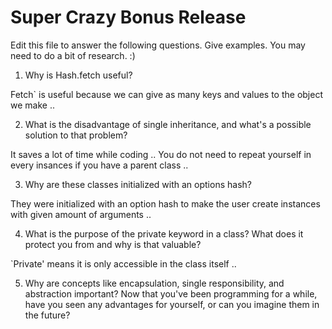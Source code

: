 # Super Crazy Bonus Release

Edit this file to answer the following questions. Give examples. You may need to do a bit of research. :)

1. Why is Hash.fetch useful?

Fetch` is useful because we can give as many keys and values to the object we make ..


2. What is the disadvantage of single inheritance, and what's a possible solution to that problem?

It saves a lot of time while coding .. You do not need to repeat yourself in every insances if you have a parent class ..

3. Why are these classes initialized with an options hash?

They were initialized with an option hash to make the user create instances with given amount of arguments ..

4. What is the purpose of the private keyword in a class? What does it protect you from and why is that valuable?

`Private' means it is only accessible in the class itself ..


5. Why are concepts like encapsulation, single responsibility, and abstraction important? Now that you've been programming for a while, have you seen any advantages for yourself, or can you imagine them in the future?
